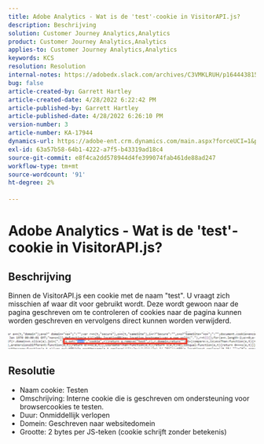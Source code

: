 ```yaml
---
title: Adobe Analytics - Wat is de 'test'-cookie in VisitorAPI.js?
description: Beschrijving
solution: Customer Journey Analytics,Analytics
product: Customer Journey Analytics,Analytics
applies-to: Customer Journey Analytics,Analytics
keywords: KCS
resolution: Resolution
internal-notes: https://adobedx.slack.com/archives/C3VMKLRUH/p1644438152582239
bug: false
article-created-by: Garrett Hartley
article-created-date: 4/28/2022 6:22:42 PM
article-published-by: Garrett Hartley
article-published-date: 4/28/2022 6:26:10 PM
version-number: 3
article-number: KA-17944
dynamics-url: https://adobe-ent.crm.dynamics.com/main.aspx?forceUCI=1&pagetype=entityrecord&etn=knowledgearticle&id=b22f4b30-20c7-ec11-a7b6-0022480a10ee
exl-id: 63a57b58-64b1-4222-a7f5-b43319ad18c4
source-git-commit: e8f4ca2dd578944d4fe399074fab461de88ad247
workflow-type: tm+mt
source-wordcount: '91'
ht-degree: 2%

---
```


# Adobe Analytics - Wat is de &#39;test&#39;-cookie in VisitorAPI.js?

## Beschrijving


Binnen de VisitorAPI.js een cookie met de naam &quot;test&quot;. U vraagt zich misschien af waar dit voor gebruikt wordt. Deze wordt gewoon naar de pagina geschreven om te controleren of cookies naar de pagina kunnen worden geschreven en vervolgens direct kunnen worden verwijderd.

![](assets/___b32f4b30-20c7-ec11-a7b6-0022480a10ee___.png)


## Resolutie


- Naam cookie: Testen
- Omschrijving: Interne cookie die is geschreven om ondersteuning voor browsercookies te testen.
- Duur: Onmiddellijk verlopen
- Domein: Geschreven naar websitedomein
- Grootte: 2 bytes per JS-teken (cookie schrijft zonder betekenis)
